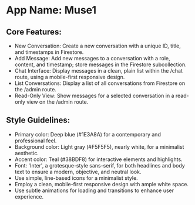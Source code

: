 # **App Name**: Muse1

## Core Features:

- New Conversation: Create a new conversation with a unique ID, title, and timestamps in Firestore.
- Add Message: Add new messages to a conversation with a role, content, and timestamp; store messages in the Firestore subcollection.
- Chat Interface: Display messages in a clean, plain list within the /chat route, using a mobile-first responsive design.
- List Conversations: Display a list of all conversations from Firestore on the /admin route.
- Read-Only View: Show messages for a selected conversation in a read-only view on the /admin route.

## Style Guidelines:

- Primary color: Deep blue (#1E3A8A) for a contemporary and professional feel.
- Background color: Light gray (#F5F5F5), nearly white, for a minimalist aesthetic.
- Accent color: Teal (#38BDF8) for interactive elements and highlights.
- Font: 'Inter', a grotesque-style sans-serif, for both headlines and body text to ensure a modern, objective, and neutral look. 
- Use simple, line-based icons for a minimalist style.
- Employ a clean, mobile-first responsive design with ample white space.
- Use subtle animations for loading and transitions to enhance user experience.